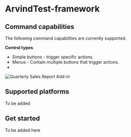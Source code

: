 

# ArvindTest-framework

## Command capabilities
The following command capabilities are currently supported.

**Control types**

- Simple buttons - trigger specific actions.
- Menus - Contain multiple buttons that trigger actions.
- 

![Quarterly Sales Report Add-in](../../images/QuarterlySalesReport_report.PNG)

## Supported platforms
To be added 

## Get started 
To be added here


